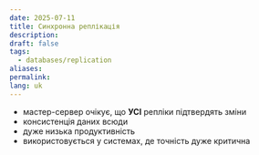```yaml
---
date: 2025-07-11
title: Синхронна реплікація
description: 
draft: false
tags:
  - databases/replication
aliases: 
permalink: 
lang: uk
---
```

 
- мастер-сервер очікує, що **УСІ** репліки підтвердять зміни
- консистенція даних всюди
- дуже низька продуктивність
- використовується у системах, де точність дуже критична